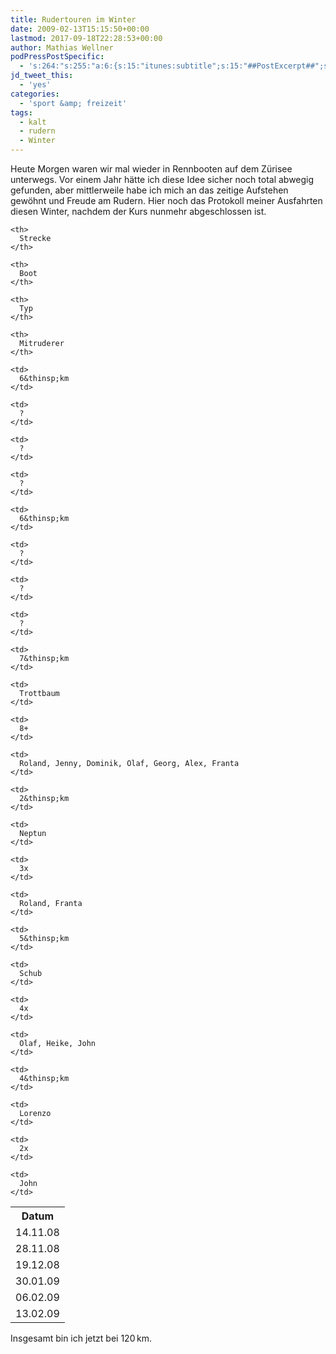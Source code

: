 ```yaml
---
title: Rudertouren im Winter
date: 2009-02-13T15:15:50+00:00
lastmod: 2017-09-18T22:28:53+00:00
author: Mathias Wellner
podPressPostSpecific:
  - 's:264:"s:255:"a:6:{s:15:"itunes:subtitle";s:15:"##PostExcerpt##";s:14:"itunes:summary";s:15:"##PostExcerpt##";s:15:"itunes:keywords";s:17:"##WordPressCats##";s:13:"itunes:author";s:10:"##Global##";s:15:"itunes:explicit";s:7:"Default";s:12:"itunes:block";s:7:"Default";}";";'
jd_tweet_this:
  - 'yes'
categories:
  - 'sport &amp; freizeit'
tags:
  - kalt
  - rudern
  - Winter
---
```

Heute Morgen waren wir mal wieder in Rennbooten auf dem Zürisee unterwegs. Vor einem Jahr hätte ich diese Idee sicher noch total abwegig gefunden, aber mittlerweile habe ich mich an das zeitige Aufstehen gewöhnt und Freude am Rudern. Hier noch das Protokoll meiner Ausfahrten diesen Winter, nachdem der Kurs nunmehr abgeschlossen ist.

<table cellpadding="5">
  <tr>
    <th>
      Datum
    </th>
    
    <th>
      Strecke
    </th>
    
    <th>
      Boot
    </th>
    
    <th>
      Typ
    </th>
    
    <th>
      Mitruderer
    </th>
  </tr>
  
  <tr>
    <td>
      14.11.08
    </td>
    
    <td>
      6&thinsp;km
    </td>
    
    <td>
      ?
    </td>
    
    <td>
      ?
    </td>
    
    <td>
      ?
    </td>
  </tr>
  
  <tr>
    <td>
      28.11.08
    </td>
    
    <td>
      6&thinsp;km
    </td>
    
    <td>
      ?
    </td>
    
    <td>
      ?
    </td>
    
    <td>
      ?
    </td>
  </tr>
  
  <tr>
    <td>
      19.12.08
    </td>
    
    <td>
      7&thinsp;km
    </td>
    
    <td>
      Trottbaum
    </td>
    
    <td>
      8+
    </td>
    
    <td>
      Roland, Jenny, Dominik, Olaf, Georg, Alex, Franta
    </td>
  </tr>
  
  <tr>
    <td>
      30.01.09
    </td>
    
    <td>
      2&thinsp;km
    </td>
    
    <td>
      Neptun
    </td>
    
    <td>
      3x
    </td>
    
    <td>
      Roland, Franta
    </td>
  </tr>
  
  <tr>
    <td>
      06.02.09
    </td>
    
    <td>
      5&thinsp;km
    </td>
    
    <td>
      Schub
    </td>
    
    <td>
      4x
    </td>
    
    <td>
      Olaf, Heike, John
    </td>
  </tr>
  
  <tr>
    <td>
      13.02.09
    </td>
    
    <td>
      4&thinsp;km
    </td>
    
    <td>
      Lorenzo
    </td>
    
    <td>
      2x
    </td>
    
    <td>
      John
    </td>
  </tr>
</table>

Insgesamt bin ich jetzt bei 120&thinsp;km.